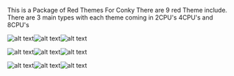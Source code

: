 This is a Package of Red Themes For Conky
There are 9 red Theme include.
There are 3 main types with each theme coming in 2CPU's 4CPU's and 8CPU's

![alt text](https://github.com/AshersPrograms/MX-CoreRed/blob/main/conkyrc2coreRed.png?raw=true)![alt text](https://github.com/AshersPrograms/MX-CoreRed/blob/main/conkyrc2coreRed_Plus.png?raw=true)![alt text](https://github.com/AshersPrograms/MX-CoreRed/blob/main/conkyrc2coreRed_ToDo.png?raw=true)

![alt text](https://github.com/AshersPrograms/MX-CoreRed/blob/main/conkyrc4coreRed.png?raw=true)![alt text](https://github.com/AshersPrograms/MX-CoreRed/blob/main/conkyrc4coreRed_Plus.png?raw=true)![alt text](https://github.com/AshersPrograms/MX-CoreRed/blob/main/conkyrc4coreRed_ToDo.png?raw=true)

![alt text](https://github.com/AshersPrograms/MX-CoreRed/blob/main/conkyrc8coreRed.png?raw=true)![alt text](https://github.com/AshersPrograms/MX-CoreRed/blob/main/conkyrc8coreRed_Plus.png?raw=true)![alt text](https://github.com/AshersPrograms/MX-CoreRed/blob/main/conkyrc8coreRed_ToDo.png?raw=true)


